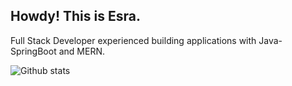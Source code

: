 ## Howdy! This is Esra. 

Full Stack Developer experienced building applications with Java-SpringBoot and MERN.

![Github stats](https://github-readme-stats.vercel.app/api?username=esrayazar&theme=highcontrast&show_icons=true&count_private=true)
